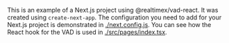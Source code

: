 This is an example of a Next.js project using @realtimex/vad-react. It was created using `create-next-app`. The configuration you need to add for your Next.js project is demonstrated in [./next.config.js](./next.config.js). You can see how the React hook for the VAD is used in [./src/pages/index.tsx](./src/pages/index.tsx).
